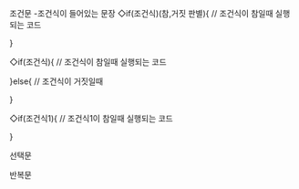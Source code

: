 조건문
-조건식이 들어있는 문장 
◇if(조건식)(참,거짓 판별){
// 조건식이 참일때 실행되는 코드


}

◇if(조건식){
// 조건식이 참일때 실행되는 코드

}else{
// 조건식이 거짓일때 

}


◇if(조건식1){
// 조건식1이 참일때 실행되는 코드

}


선택문


반복문 